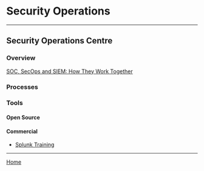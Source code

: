 # Security Operations
***
## Security Operations Centre 
### Overview
[SOC, SecOps and SIEM: How They Work Together](https://www.exabeam.com/siem-guide/the-soc-secops-and-siem/)

### Processes

### Tools
#### Open Source

#### Commercial
- [Splunk Training](https://www.splunk.com/en_us/training.html?sort=Newest)


***
[Home](README.md)
